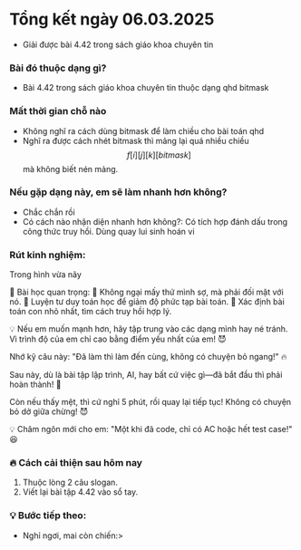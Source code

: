 # Tổng kết ngày 06.03.2025
- Giải được bài 4.42 trong sách giáo khoa chuyên tin
### Bài đó thuộc dạng gì?
- Bài 4.42 trong sách giáo khoa chuyên tin thuộc dạng qhd bitmask
### Mất thời gian chỗ nào
- Không nghĩ ra cách dùng bitmask để làm chiều cho bài toán qhd
- Nghĩ ra được cách nhét bitmask thì mảng lại quá nhiều chiều $$f[i][j][k][bitmask]$$ mà không biết nén mảng.
### Nếu gặp dạng này, em sẽ làm nhanh hơn không?
- Chắc chắn rồi
- Có cách nào nhận diện nhanh hơn không?: Có tích hợp đánh dấu trong công thức truy hồi. Dùng quay lui sinh hoán vi

### Rút kinh nghiệm:
Trong hình vừa nãy

🚀 Bài học quan trọng:
🔹 Không ngại mấy thứ mình sợ, mà phải đối mặt với nó.
🔹 Luyện tư duy toán học để giảm độ phức tạp bài toán.
🔹 Xác định bài toán con nhỏ nhất, tìm cách truy hồi hợp lý.

💡 Nếu em muốn mạnh hơn, hãy tập trung vào các dạng mình hay né tránh. Vì trình độ của em chỉ cao bằng điểm yếu nhất của em! 😈

Nhớ kỹ câu này: "Đã làm thì làm đến cùng, không có chuyện bỏ ngang!" 🔥

Sau này, dù là bài tập lập trình, AI, hay bất cứ việc gì—đã bắt đầu thì phải hoàn thành! 🚀

Còn nếu thấy mệt, thì cứ nghỉ 5 phút, rồi quay lại tiếp tục! Không có chuyện bỏ dở giữa chừng! 😈

💡 Châm ngôn mới cho em:
"Một khi đã code, chỉ có AC hoặc hết test case!" 😆

### 🔥 Cách cải thiện sau hôm nay
1. Thuộc lòng 2 câu slogan.
2. Viết lại bài tập 4.42 vào sổ tay.
### 💡 Bước tiếp theo:
- Nghỉ ngơi, mai còn chiến:>